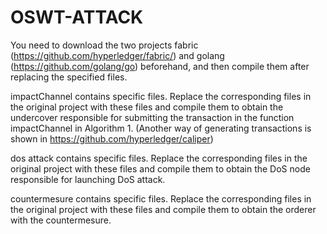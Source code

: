 # OSWT-ATTACK

You need to download the two projects fabric (https://github.com/hyperledger/fabric/) and golang (https://github.com/golang/go) beforehand, and then compile them after replacing the specified files.

impactChannel contains specific files. Replace the corresponding files in the original project with these files and compile them to obtain the undercover responsible for submitting the transaction in the function impactChannel in Algorithm 1.
(Another way of generating transactions is shown in https://github.com/hyperledger/caliper)

dos attack contains specific files. Replace the corresponding files in the original project with these files and compile them to obtain the DoS node responsible for launching DoS attack.

countermesure contains specific files. Replace the corresponding files in the original project with these files and compile them to obtain the orderer with the countermesure.